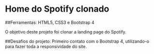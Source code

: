 # Home do Spotify clonado
##Ferramentas: HTML5, CSS3 e Bootstrap 4

O objetivo deste projeto foi clonar a landing page do Spotify.

##Desafios do projeto:
Primeiro contato com o Bootstrap 4, utilizando-o para fazer toda a responsividade do site.

